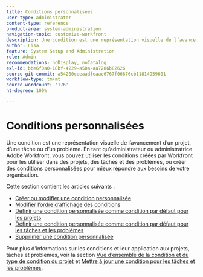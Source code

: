 ```yaml
---
title: Conditions personnalisées
user-type: administrator
content-type: reference
product-area: system-administration
navigation-topic: customize-workfront
description: Une condition est une représentation visuelle de l’avancement d’un projet, d’une tâche ou d’un problème. En tant qu’administrateur ou administratrice Adobe Workfront, vous pouvez utiliser les conditions créées par Workfront pour les utiliser dans des projets, des tâches et des problèmes, ou créer des conditions personnalisées pour mieux répondre aux besoins de votre organisation.
author: Lisa
feature: System Setup and Administration
role: Admin
recommendations: noDisplay, noCatalog
exl-id: bbe6f0a0-18bf-4229-a50a-aa7286b82626
source-git-commit: a54200ceeaadfeaac6767f06676cb11814959601
workflow-type: tm+mt
source-wordcount: '176'
ht-degree: 100%

---
```


# Conditions personnalisées

Une condition est une représentation visuelle de l’avancement d’un projet, d’une tâche ou d’un problème. En tant qu’administrateur ou administratrice Adobe Workfront, vous pouvez utiliser les conditions créées par Workfront pour les utiliser dans des projets, des tâches et des problèmes, ou créer des conditions personnalisées pour mieux répondre aux besoins de votre organisation.

Cette section contient les articles suivants :

* [Créer ou modifier une condition personnalisée](../../../administration-and-setup/customize-workfront/create-manage-custom-conditions/create-edit-custom-conditions.md)
* [Modifier l’ordre d’affichage des conditions](../../../administration-and-setup/customize-workfront/create-manage-custom-conditions/change-display-order-of-conditions.md)
* [Définir une condition personnalisée comme condition par défaut pour les projets](../../../administration-and-setup/customize-workfront/create-manage-custom-conditions/set-custom-condition-default-projects.md)
* [Définir une condition personnalisée comme condition par défaut pour les tâches et les problèmes](../../../administration-and-setup/customize-workfront/create-manage-custom-conditions/set-custom-condition-default-tasks-issues.md)
* [Supprimer une condition personnalisée](../../../administration-and-setup/customize-workfront/create-manage-custom-conditions/delete-custom-conditions.md)

Pour plus d’informations sur les conditions et leur application aux projets, tâches et problèmes, voir la section [Vue d’ensemble de la condition et du type de condition du projet](../../../manage-work/projects/manage-projects/project-condition-and-condition-type.md) et [Mettre à jour une condition pour les tâches et les problèmes](../../../manage-work/projects/updating-work-in-a-project/update-condition-for-tasks-and-issues.md).
